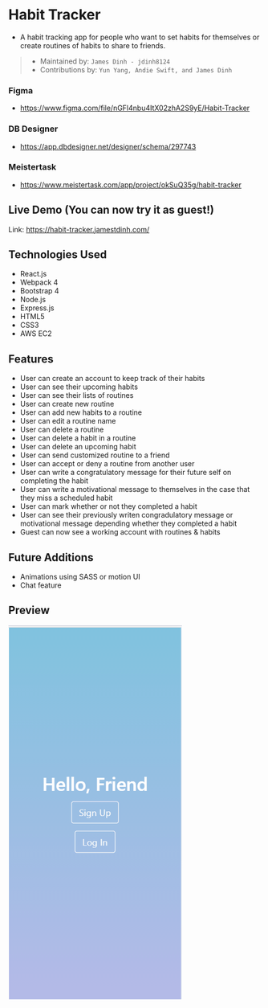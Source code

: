 # Habit Tracker
- A habit tracking app for people who want to set habits for themselves or create routines of habits to share to friends.

> - Maintained by: `James Dinh - jdinh8124`
> - Contributions by: `Yun Yang, Andie Swift, and James Dinh`

### Figma
- https://www.figma.com/file/nGFl4nbu4ItX02zhA2S9yE/Habit-Tracker

### DB Designer
- https://app.dbdesigner.net/designer/schema/297743

### Meistertask
- https://www.meistertask.com/app/project/okSuQ35g/habit-tracker

## Live Demo (You can now try it as guest!)
Link: https://habit-tracker.jamestdinh.com/

## Technologies Used
- React.js
- Webpack 4
- Bootstrap 4
- Node.js
- Express.js
- HTML5
- CSS3
- AWS EC2

## Features
- User can create an account to keep track of their habits
- User can see their upcoming habits
- User can see their lists of routines
- User can create new routine
- User can add new habits to a routine
- User can edit a routine name
- User can delete a routine
- User can delete a habit in a routine
- User can delete an upcoming habit
- User can send customized routine to a friend
- User can accept or deny a routine from another user
- User can write a congratulatory message for their future self on completing the habit
- User can write a motivational message to themselves in the case that they miss a scheduled habit
- User can mark whether or not they completed a habit
- User can see their previously writen congradulatory message or motivational message depending whether they completed a habit
- Guest can now see a working account with routines & habits

## Future Additions
- Animations using SASS or motion UI
- Chat feature

## Preview
![Screenshot of App](server/public/images/habit-tracker.gif)
